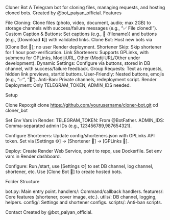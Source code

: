 Cloner Bot
A Telegram bot for cloning files, managing requests, and hosting cloned bots. Created by @bot_paiyan_official.
Features

File Cloning: Clone files (photo, video, document, audio; max 2GB) to storage channels with success/failure messages (e.g., “✅ File cloned!”).
Custom Caption & Buttons: Set captions (e.g., 🎥 {filename}) and buttons (e.g., [Download ⬇️]) with validated links.
Clone Bot: Host new bots via [Clone Bot 🤖]; no user Render deployment.
Shortener Skip: Skip shortener for 1 hour post-verification.
Link Shorteners: Supports GPLinks, with submenu for GPLinks, ModijiURL, Other (ModijiURL/Other under development).
Dynamic Settings: Configure via buttons, stored in DB channel, with success/failure feedback.
Group Requests: Text as requests, hidden link previews, startid buttons.
User-Friendly: Nested buttons, emojis (e.g., “✅”, “📂”).
Anti-Ban: Private channels, redeployment script.
Render Deployment: Only TELEGRAM_TOKEN, ADMIN_IDS needed.

Setup

Clone Repo:git clone https://github.com/yourusername/cloner-bot.git
cd cloner_bot


Set Env Vars in Render:
TELEGRAM_TOKEN: From @BotFather.
ADMIN_IDS: Comma-separated admin IDs (e.g., 123456789,987654321).


Configure Shorteners:
Update config/shorteners.json with GPLinks API token.
Set via [Settings ⚙️] -> [Shortener 🔗] -> [GPLinks 🔗].


Deploy:
Create Render Web Service, point to repo, use Dockerfile.
Set env vars in Render dashboard.


Configure:
Run /start, use [Settings ⚙️] to set DB channel, log channel, shortener, etc.
Use [Clone Bot 🤖] to create hosted bots.



Folder Structure

bot.py: Main entry point.
handlers/: Command/callback handlers.
features/: Core features (shortener, cover image, etc.).
utils/: DB channel, logging, helpers.
config/: Settings and shortener configs.
scripts/: Anti-ban scripts.

Contact
Created by @bot_paiyan_official.
